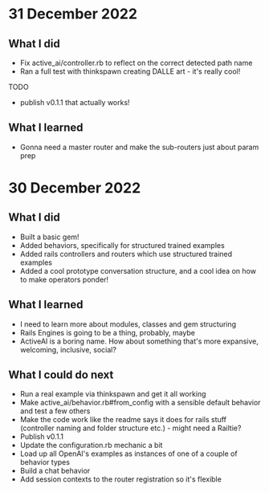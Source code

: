 # 31 December 2022

## What I did

- Fix active_ai/controller.rb to reflect on the correct detected path name
- Ran a full test with thinkspawn creating DALLE art - it's really cool!

TODO

- publish v0.1.1 that actually works!

## What I learned

- Gonna need a master router and make the sub-routers just about param prep

# 30 December 2022

## What I did

- Built a basic gem!
- Added behaviors, specifically for structured trained examples
- Added rails controllers and routers which use structured trained examples
- Added a cool prototype conversation structure, and a cool idea on how to make operators ponder!

## What I learned

- I need to learn more about modules, classes and gem structuring
- Rails Engines is going to be a thing, probably, maybe
- ActiveAI is a boring name. How about something that's more expansive, welcoming, inclusive, social?

## What I could do next

- Run a real example via thinkspawn and get it all working
- Make active_ai/behavior.rb#from_config with a sensible default behavior and test a few others
- Make the code work like the readme says it does for rails stuff (controller naming and folder structure etc.) - might need a Railtie?
- Publish v0.1.1
- Update the configuration.rb mechanic a bit
- Load up all OpenAI's examples as instances of one of a couple of behavior types
- Build a chat behavior
- Add session contexts to the router registration so it's flexible
